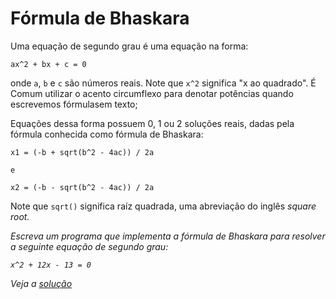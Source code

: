 # Fórmula de Bhaskara

Uma equação de segundo grau é uma equação na forma:

```
ax^2 + bx + c = 0
```

onde `a`, `b` e `c` são números reais. Note que `x^2` significa "x ao quadrado".
É Comum utilizar o acento circumflexo para denotar potências quando escrevemos
fórmulasem texto;

Equações dessa forma possuem 0, 1 ou 2 soluções reais, dadas pela fórmula
conhecida como fórmula de Bhaskara:

```
x1 = (-b + sqrt(b^2 - 4ac)) / 2a

e

x2 = (-b - sqrt(b^2 - 4ac)) / 2a

```

Note que `sqrt()` significa raíz quadrada, uma abreviação do inglês
<em>square root<em>.

Escreva um programa que implementa a fórmula de Bhaskara para resolver a
seguinte equação de segundo grau:

```
x^2 + 12x - 13 = 0
```

Veja a [solução](./solucoes/00-bhaskara.go)